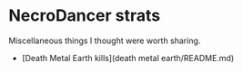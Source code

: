 # NecroDancer strats

Miscellaneous things I thought were worth sharing.

- [Death Metal Earth kills](death metal earth/README.md)

